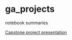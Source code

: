 # ga_projects
notebook summaries

[Capstone project presentation](https://docs.google.com/presentation/d/1k3GncIhqxXZry0RJO0jD54W3dHBb_0oKoMamfViFbeY/edit?usp=sharing)
